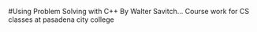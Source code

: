 #Using Problem Solving with C++ By Walter Savitch... Course work for CS classes at pasadena city college
